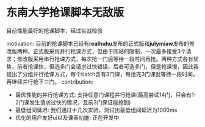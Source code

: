 # 东南大学抢课脚本无敌版
目前性能最好的抢课脚本，经过实战检验

motivation: 目前的抢课脚本已经有**realhuhu**发布的正式版和**julymiaw**发布的修改版两种。正式版采用并行抢课方式，但由于网站的限制，一次最多接受3个请求；修改版采用串行抢课方式，每次抢一门后等待一段时间再抢。两种方式各有优势，前者抢课快，但选多门会请求过快错误，后者可选多门，但是抢课慢，因此我提出了分组并行抢课方式，每个batch含有3门课，每抢完3门课就等待一段时间，再继续并行抢下三门。
contribution:
- 最优性能的并行抢课方式: 支持任意门课程并行抢课(最高尝试14门，只会有1-2门课发生请求过快的情况，且前3门保证能抢到)
- 最低组间延迟: 我们通过十几次实验，测试出最低组间延迟为1000ms
- 优化的用户友好ui以及课表功能: 正在开发中
